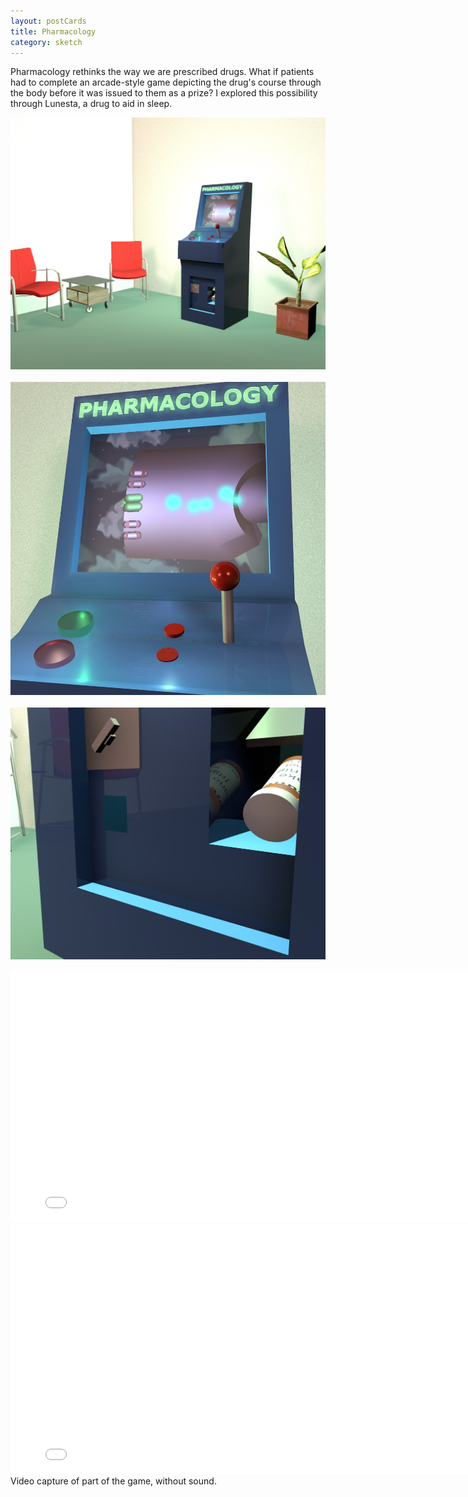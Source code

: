 ```yaml
---
layout: postCards
title: Pharmacology
category: sketch
---
```

Pharmacology rethinks the way we are prescribed drugs. What if patients had to complete an arcade-style game depicting the drug's course through the body before it was issued to them as a prize? I explored this possibility through Lunesta, a drug to aid in sleep.
<br>

<img src="../img/Arcade1.jpg">
<br>
<br>
<img src="../img/Arcade4.jpg">
<br>
<br>
<img src="../img/Arcade3.jpg">
<br>
<br>

<iframe src="//player.vimeo.com/video/115175906?title=0&amp;byline=0&amp;portrait=0" width="800" height="400" frameborder="0" webkitallowfullscreen mozallowfullscreen allowfullscreen> </iframe>

<br>

<iframe src="//player.vimeo.com/video/115176497?title=0&amp;byline=0&amp;portrait=0" width="800" height="400" frameborder="0" webkitallowfullscreen mozallowfullscreen allowfullscreen> </iframe>
Video capture of part of the game, without sound.
<br>
